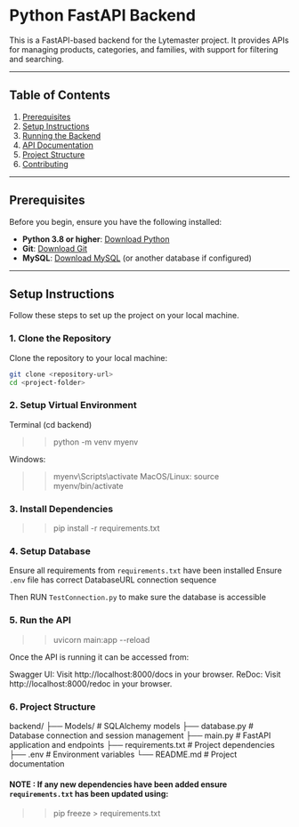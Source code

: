 # Python FastAPI Backend

This is a FastAPI-based backend for the Lytemaster project. It provides APIs for managing products, categories, and families, with support for filtering and searching.

---

## Table of Contents

1. [Prerequisites](#prerequisites)
2. [Setup Instructions](#setup-instructions)
3. [Running the Backend](#running-the-backend)
4. [API Documentation](#api-documentation)
5. [Project Structure](#project-structure)
6. [Contributing](#contributing)

---

## Prerequisites

Before you begin, ensure you have the following installed:

- **Python 3.8 or higher**: [Download Python](https://www.python.org/downloads/)
- **Git**: [Download Git](https://git-scm.com/downloads)
- **MySQL**: [Download MySQL](https://dev.mysql.com/downloads/) (or another database if configured)

---

## Setup Instructions

Follow these steps to set up the project on your local machine.

### 1. Clone the Repository

Clone the repository to your local machine:

```bash
git clone <repository-url>
cd <project-folder>
```

### 2. Setup Virtual Environment

Terminal (cd backend)

> > python -m venv myenv

Windows:

> > myenv\Scripts\activate
> > MacOS/Linux:
> > source myenv/bin/activate

### 3. Install Dependencies

> > pip install -r requirements.txt

### 4. Setup Database

Ensure all requirements from `requirements.txt` have been installed
Ensure `.env` file has correct DatabaseURL connection sequence

Then RUN `TestConnection.py` to make sure the database is accessible

### 5. Run the API

> > uvicorn main:app --reload

Once the API is running it can be accessed from:

Swagger UI: Visit http://localhost:8000/docs in your browser.
ReDoc: Visit http://localhost:8000/redoc in your browser.

### 6. Project Structure

backend/
├── Models/ # SQLAlchemy models
├── database.py # Database connection and session management
├── main.py # FastAPI application and endpoints
├── requirements.txt # Project dependencies
├── .env # Environment variables
└── README.md # Project documentation

#### NOTE : If any new dependencies have been added ensure `requirements.txt` has been updated using:

> > pip freeze > requirements.txt
